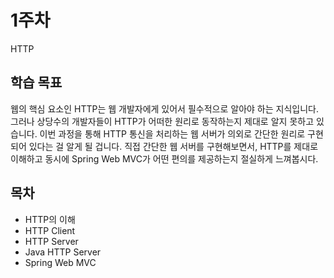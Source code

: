 # 1주차 
HTTP

## 학습 목표

웹의 핵심 요소인 HTTP는 웹 개발자에게 있어서 필수적으로 알아야 하는 지식입니다. 그러나 상당수의 개발자들이 HTTP가 어떠한 원리로 동작하는지 제대로 알지 못하고 있습니다. 이번 과정을 통해 HTTP 통신을 처리하는 웹 서버가 의외로 간단한 원리로 구현되어 있다는 걸 알게 될 겁니다. 직접 간단한 웹 서버를 구현해보면서, HTTP를 제대로 이해하고 동시에 Spring Web MVC가 어떤 편의를 제공하는지 절실하게 느껴봅시다.

## 목차

- HTTP의 이해
- HTTP Client
- HTTP Server
- Java HTTP Server
- Spring Web MVC
